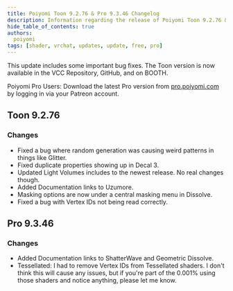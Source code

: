 ```yaml
---
title: Poiyomi Toon 9.2.76 & Pro 9.3.46 Changelog
description: Information regarding the release of Poiyomi Toon 9.2.76 & Pro 9.3.46
hide_table_of_contents: true
authors:
  poiyomi
tags: [shader, vrchat, updates, update, free, pro]
---
```


This update includes some important bug fixes. The Toon version is now available in the VCC Repository, GitHub, and on BOOTH.

Poiyomi Pro Users: Download the latest Pro version from [pro.poiyomi.com](https://pro.poiyomi.com) by logging in via your Patreon account.

## Toon 9.2.76

### Changes
- Fixed a bug where random generation was causing weird patterns in things like Glitter.
- Fixed duplicate properties showing up in Decal 3.
- Updated Light Volumes includes to the newest release. No real changes though.
- Added Documentation links to Uzumore.
- Masking options are now under a central masking menu in Dissolve.
- Fixed a bug with Vertex IDs not being read correctly.

## Pro 9.3.46

### Changes
- Added Documentation links to ShatterWave and Geometric Dissolve.
- Tessellated: I had to remove Vertex IDs from Tessellated shaders. I don't think this will cause any issues, but if you're part of the 0.001% using those shaders and notice anything, please let me know.
